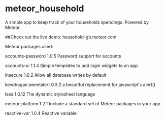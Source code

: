 # meteor_household
A simple app to keep track of your households spendings. Powered by Meteor.

##Check out the live demo: household-gb.meteor.com

Meteor packages used:

  accounts-password     1.0.5  Password support for accounts
  
  accounts-ui           1.1.4  Simple templates to add login widgets to an app
  
  insecure              1.0.2  Allow all database writes by default
  
  kevohagan:sweetalert  0.3.2  a beautiful replacement for javascript's alert() 
  
  less                  1.0.12  The dynamic stylesheet language
  
  meteor-platform       1.2.1  Include a standard set of Meteor packages in your app
  
  reactive-var          1.0.4  Reactive variable

